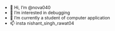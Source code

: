 - 👋 Hi, I’m @nova040
- 👀 I’m interested in debugging
- 🌱 I’m currently a student of computer application
- 📫 insta nishant_singh_rawat04

<!---
nova040/nova040 is a ✨ special ✨ repository because its `README.md` (this file) appears on your GitHub profile.
You can click the Preview link to take a look at your changes.
--->
